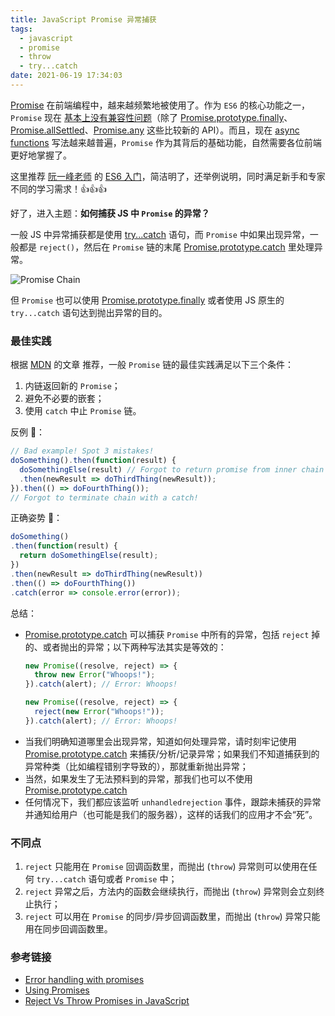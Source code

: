 ```yaml
---
title: JavaScript Promise 异常捕获
tags:
  - javascript
  - promise
  - throw
  - try...catch
date: 2021-06-19 17:34:03
---
```


[Promise](https://developer.mozilla.org/en-US/docs/Web/JavaScript/Reference/Global_Objects/Promise) 在前端编程中，越来越频繁地被使用了。作为 `ES6` 的核心功能之一，`Promise` 现在 [基本上没有兼容性问题](https://developer.mozilla.org/en-US/docs/Web/JavaScript/Reference/Global_Objects/Promise#browser_compatibility)（除了 [Promise.prototype.finally](https://caniuse.com/mdn-javascript_builtins_promise_finally)、[Promise.allSettled](https://caniuse.com/mdn-javascript_builtins_promise_allsettled)、[Promise.any](https://caniuse.com/mdn-javascript_builtins_promise_any) 这些比较新的 API）。而且，现在 [async functions](https://developer.mozilla.org/en-US/docs/Web/JavaScript/Reference/Statements/async_function) 写法越来越普遍，`Promise` 作为其背后的基础功能，自然需要各位前端更好地掌握了。

这里推荐 [阮一峰老师](http://www.ruanyifeng.com/home.html) 的 [ES6 入门](https://es6.ruanyifeng.com/#docs/promise)，简洁明了，还举例说明，同时满足新手和专家不同的学习需求！👍👍👍

好了，进入主题：**如何捕获 JS 中 `Promise` 的异常？**

一般 JS 中异常捕获都是使用 [try...catch](https://developer.mozilla.org/en-US/docs/Web/JavaScript/Reference/Statements/try...catch) 语句，而 `Promise` 中如果出现异常，一般都是 `reject()`，然后在 `Promise` 链的末尾 [Promise.prototype.catch](https://developer.mozilla.org/en-US/docs/Web/JavaScript/Reference/Global_Objects/Promise/catch) 里处理异常。

![Promise Chain](https://developer.mozilla.org/en-US/docs/Web/JavaScript/Reference/Global_Objects/Promise/promises.png)

但 `Promise` 也可以使用 [Promise.prototype.finally](https://developer.mozilla.org/en-US/docs/Web/JavaScript/Reference/Global_Objects/Promise/finally) 或者使用 JS 原生的 `try...catch` 语句达到抛出异常的目的。

### 最佳实践 

根据 [MDN](https://developer.mozilla.org) 的文章 [<fa-link/>](https://developer.mozilla.org/en-US/docs/Web/JavaScript/Guide/Using_promises#common_mistakes) 推荐，一般 `Promise` 链的最佳实践满足以下三个条件：

1. 内链返回新的 `Promise`；
2. 避免不必要的嵌套；
3. 使用 `catch` 中止 `Promise` 链。

反例 🙁：

```js
// Bad example! Spot 3 mistakes!
doSomething().then(function(result) {
  doSomethingElse(result) // Forgot to return promise from inner chain + unnecessary nesting
  .then(newResult => doThirdThing(newResult));
}).then(() => doFourthThing());
// Forgot to terminate chain with a catch!
```

正确姿势 🙂：

```js
doSomething()
.then(function(result) {
  return doSomethingElse(result);
})
.then(newResult => doThirdThing(newResult))
.then(() => doFourthThing())
.catch(error => console.error(error));
```

总结：

- [Promise.prototype.catch](https://developer.mozilla.org/en-US/docs/Web/JavaScript/Reference/Global_Objects/Promise/catch) 可以捕获 `Promise` 中所有的异常，包括 `reject` 掉的、或者抛出的异常；以下两种写法其实是等效的：
  ```js
  new Promise((resolve, reject) => {
    throw new Error("Whoops!");
  }).catch(alert); // Error: Whoops!
  ```
  ```js
  new Promise((resolve, reject) => {
    reject(new Error("Whoops!"));
  }).catch(alert); // Error: Whoops!
  ```
- 当我们明确知道哪里会出现异常，知道如何处理异常，请时刻牢记使用 [Promise.prototype.catch](https://developer.mozilla.org/en-US/docs/Web/JavaScript/Reference/Global_Objects/Promise/catch) 来捕获/分析/记录异常；如果我们不知道捕获到的异常种类（比如编程错别字导致的），那就重新抛出异常；
- 当然，如果发生了无法预料到的异常，那我们也可以不使用 [Promise.prototype.catch](https://developer.mozilla.org/en-US/docs/Web/JavaScript/Reference/Global_Objects/Promise/catch)
- 任何情况下，我们都应该监听 `unhandledrejection` 事件，跟踪未捕获的异常并通知给用户（也可能是我们的服务器），这样的话我们的应用才不会“死”。

### 不同点

1. `reject` 只能用在 `Promise` 回调函数里，而抛出 (`throw`) 异常则可以使用在任何 `try...catch` 语句或者 `Promise` 中；
2. `reject` 异常之后，方法内的函数会继续执行，而抛出 (`throw`) 异常则会立刻终止执行；
3. `reject` 可以用在 `Promise` 的同步/异步回调函数里，而抛出 (`throw`) 异常只能用在同步回调函数里。

### 参考链接

- [Error handling with promises](https://javascript.info/promise-error-handling)
- [Using Promises](https://developer.mozilla.org/en-US/docs/Web/JavaScript/Guide/Using_promises)
- [Reject Vs Throw Promises in JavaScript](https://www.geeksforgeeks.org/reject-vs-throw-promises-in-javascript)
